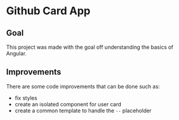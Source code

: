 # Github Card App

## Goal

This project was made with the goal off understanding the basics of Angular.

## Improvements

There are some code improvements that can be done such as:

-   fix styles
-   create an isolated component for user card
-   create a common template to handle the `--` placeholder
